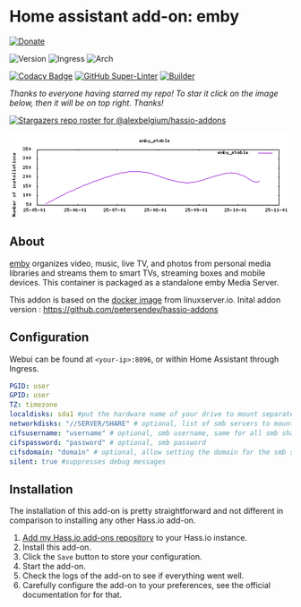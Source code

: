 # Home assistant add-on: emby

[![Donate][donation-badge]](https://www.buymeacoffee.com/alexbelgium)

![Version](https://img.shields.io/badge/dynamic/json?label=Version&query=%24.version&url=https%3A%2F%2Fraw.githubusercontent.com%2Falexbelgium%2Fhassio-addons%2Fmaster%2Femby%2Fconfig.json)
![Ingress](https://img.shields.io/badge/dynamic/json?label=Ingress&query=%24.ingress&url=https%3A%2F%2Fraw.githubusercontent.com%2Falexbelgium%2Fhassio-addons%2Fmaster%2Femby%2Fconfig.json)
![Arch](https://img.shields.io/badge/dynamic/json?color=success&label=Arch&query=%24.arch&url=https%3A%2F%2Fraw.githubusercontent.com%2Falexbelgium%2Fhassio-addons%2Fmaster%2Femby%2Fconfig.json)

[![Codacy Badge](https://app.codacy.com/project/badge/Grade/9c6cf10bdbba45ecb202d7f579b5be0e)](https://www.codacy.com/gh/alexbelgium/hassio-addons/dashboard?utm_source=github.com&utm_medium=referral&utm_content=alexbelgium/hassio-addons&utm_campaign=Badge_Grade)
[![GitHub Super-Linter](https://img.shields.io/github/actions/workflow/status/alexbelgium/hassio-addons/weekly-supelinter.yaml?label=Lint%20code%20base)](https://github.com/marketplace/actions/weekly-supelinter.yaml)
[![Builder](https://img.shields.io/github/actions/workflow/status/alexbelgium/hassio-addons/builder.yaml?label=Builder)](https://github.com/alexbelgium/hassio-addons/actions/workflows/builder.yaml)

[donation-badge]: https://img.shields.io/badge/Buy%20me%20a%20coffee-%23d32f2f?logo=buy-me-a-coffee&style=flat&logoColor=white

_Thanks to everyone having starred my repo! To star it click on the image below, then it will be on top right. Thanks!_

[![Stargazers repo roster for @alexbelgium/hassio-addons](https://raw.githubusercontent.com/alexbelgium/hassio-addons/master/.github/stars2.svg)](https://github.com/alexbelgium/hassio-addons/stargazers)

![downloads evolution](https://raw.githubusercontent.com/alexbelgium/hassio-addons/master/emby/stats.png)

## About

[emby](https://emby.media/) organizes video, music, live TV, and photos from personal media libraries and streams them to smart TVs, streaming boxes and mobile devices. This container is packaged as a standalone emby Media Server.

This addon is based on the [docker image](https://github.com/linuxserver/docker-emby) from linuxserver.io.
Inital addon version : https://github.com/petersendev/hassio-addons

## Configuration

Webui can be found at `<your-ip>:8096`, or within Home Assistant through Ingress.

```yaml
PGID: user
GPID: user
TZ: timezone
localdisks: sda1 #put the hardware name of your drive to mount separated by commas, or its label. ex. sda1, sdb1, MYNAS...
networkdisks: "//SERVER/SHARE" # optional, list of smb servers to mount, separated by commas
cifsusername: "username" # optional, smb username, same for all smb shares
cifspassword: "password" # optional, smb password
cifsdomain: "domain" # optional, allow setting the domain for the smb share
silent: true #suppresses debug messages
```

## Installation

The installation of this add-on is pretty straightforward and not different in
comparison to installing any other Hass.io add-on.

1. [Add my Hass.io add-ons repository][repository] to your Hass.io instance.
1. Install this add-on.
1. Click the `Save` button to store your configuration.
1. Start the add-on.
1. Check the logs of the add-on to see if everything went well.
1. Carefully configure the add-on to your preferences, see the official documentation for for that.

[repository]: https://github.com/alexbelgium/hassio-addons
